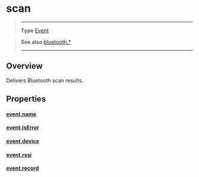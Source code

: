 # scan

> --------------------- ------------------------------------------------------------------------------------------
> __Type__              [Event](https://docs.coronalabs.com/api/type/Event.html)


> __See also__          [bluetooth.*](/plugin/bluetooth.md)
> --------------------- ------------------------------------------------------------------------------------------

## Overview

Delivers Bluetooth scan results.

## Properties

#### [event.name](/plugin/bluetooth/event/scan/name.md)

#### [event.isError](/plugin/bluetooth/event/scan/isError.md)

#### [event.device](/plugin/bluetooth/event/scan/device.md)

#### [event.rssi](/plugin/bluetooth/event/scan/rssi.md)

#### [event.record](/plugin/bluetooth/event/scan/record.md)
